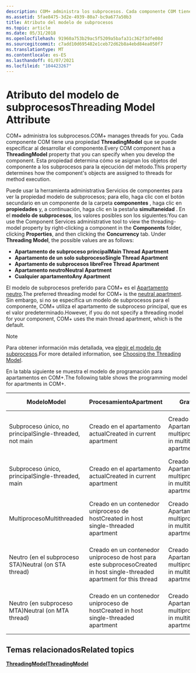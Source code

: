 ```yaml
---
description: COM+ administra los subprocesos. Cada componente COM tiene una propiedad ThreadingModel que se puede especificar al desarrollar el componente. Esta propiedad determina cómo se asignan los objetos de componentes a los subprocesos para la ejecución del método.
ms.assetid: 5fae8475-3d2e-4939-80a7-bc9a677a50b3
title: Atributo del modelo de subprocesos
ms.topic: article
ms.date: 05/31/2018
ms.openlocfilehash: 91960a753b29ac5f5209a5bafa31c362f3dfe08d
ms.sourcegitcommit: c7add10d695482e1ceb72d62b8a4ebd84ea050f7
ms.translationtype: MT
ms.contentlocale: es-ES
ms.lasthandoff: 01/07/2021
ms.locfileid: "104423267"
---
```

# <a name="threading-model-attribute"></a><span data-ttu-id="d270d-105">Atributo del modelo de subprocesos</span><span class="sxs-lookup"><span data-stu-id="d270d-105">Threading Model Attribute</span></span>

<span data-ttu-id="d270d-106">COM+ administra los subprocesos.</span><span class="sxs-lookup"><span data-stu-id="d270d-106">COM+ manages threads for you.</span></span> <span data-ttu-id="d270d-107">Cada componente COM tiene una propiedad **ThreadingModel** que se puede especificar al desarrollar el componente.</span><span class="sxs-lookup"><span data-stu-id="d270d-107">Every COM component has a **ThreadingModel** property that you can specify when you develop the component.</span></span> <span data-ttu-id="d270d-108">Esta propiedad determina cómo se asignan los objetos del componente a los subprocesos para la ejecución del método.</span><span class="sxs-lookup"><span data-stu-id="d270d-108">This property determines how the component's objects are assigned to threads for method execution.</span></span>

<span data-ttu-id="d270d-109">Puede usar la herramienta administrativa Servicios de componentes para ver la propiedad modelo de subprocesos; para ello, haga clic con el botón secundario en un componente de la carpeta **componentes** , haga clic en **propiedades** y, a continuación, haga clic en la pestaña **simultaneidad** . En el **modelo de subprocesos**, los valores posibles son los siguientes:</span><span class="sxs-lookup"><span data-stu-id="d270d-109">You can use the Component Services administrative tool to view the threading-model property by right-clicking a component in the **Components** folder, clicking **Properties**, and then clicking the **Concurrency** tab. Under **Threading Model**, the possible values are as follows:</span></span>

-   <span data-ttu-id="d270d-110">**Apartamento de subproceso principal**</span><span class="sxs-lookup"><span data-stu-id="d270d-110">**Main Thread Apartment**</span></span>
-   <span data-ttu-id="d270d-111">**Apartamento de un solo subproceso**</span><span class="sxs-lookup"><span data-stu-id="d270d-111">**Single Thread Apartment**</span></span>
-   <span data-ttu-id="d270d-112">**Apartamento de subprocesos libre**</span><span class="sxs-lookup"><span data-stu-id="d270d-112">**Free Thread Apartment**</span></span>
-   <span data-ttu-id="d270d-113">**Apartamento neutro**</span><span class="sxs-lookup"><span data-stu-id="d270d-113">**Neutral Apartment**</span></span>
-   <span data-ttu-id="d270d-114">**Cualquier apartamento**</span><span class="sxs-lookup"><span data-stu-id="d270d-114">**Any Apartment**</span></span>

<span data-ttu-id="d270d-115">El modelo de subprocesos preferido para COM+ es el [Apartamento neutro](neutral-apartments.md).</span><span class="sxs-lookup"><span data-stu-id="d270d-115">The preferred threading model for COM+ is the [neutral apartment](neutral-apartments.md).</span></span> <span data-ttu-id="d270d-116">Sin embargo, si no se especifica un modelo de subprocesos para el componente, COM+ utiliza el apartamento de subproceso principal, que es el valor predeterminado.</span><span class="sxs-lookup"><span data-stu-id="d270d-116">However, if you do not specify a threading model for your component, COM+ uses the main thread apartment, which is the default.</span></span>

> [!Note]  
> <span data-ttu-id="d270d-117">Para obtener información más detallada, vea [elegir el modelo de subprocesos](/windows/desktop/com/choosing-the-threading-model).</span><span class="sxs-lookup"><span data-stu-id="d270d-117">For more detailed information, see [Choosing the Threading Model](/windows/desktop/com/choosing-the-threading-model).</span></span>

 

<span data-ttu-id="d270d-118">En la tabla siguiente se muestra el modelo de programación para apartamentos en COM+.</span><span class="sxs-lookup"><span data-stu-id="d270d-118">The following table shows the programming model for apartments in COM+.</span></span>



| <span data-ttu-id="d270d-119">Modelo</span><span class="sxs-lookup"><span data-stu-id="d270d-119">Model</span></span>                     | <span data-ttu-id="d270d-120">Procesamiento</span><span class="sxs-lookup"><span data-stu-id="d270d-120">Apartment</span></span>                                                 | <span data-ttu-id="d270d-121">Gratuito</span><span class="sxs-lookup"><span data-stu-id="d270d-121">Free</span></span>                               | <span data-ttu-id="d270d-122">Ambos</span><span class="sxs-lookup"><span data-stu-id="d270d-122">Both</span></span>                               | <span data-ttu-id="d270d-123">Neutra</span><span class="sxs-lookup"><span data-stu-id="d270d-123">Neutral</span></span>                      | <span data-ttu-id="d270d-124">No especificado</span><span class="sxs-lookup"><span data-stu-id="d270d-124">Not Specified</span></span>                      |
|---------------------------|-----------------------------------------------------------|------------------------------------|------------------------------------|------------------------------|------------------------------------|
| <span data-ttu-id="d270d-125">Subproceso único, no principal</span><span class="sxs-lookup"><span data-stu-id="d270d-125">Single-threaded, not main</span></span> | <span data-ttu-id="d270d-126">Creado en el apartamento actual</span><span class="sxs-lookup"><span data-stu-id="d270d-126">Created in current apartment</span></span>                              | <span data-ttu-id="d270d-127">Creado en Apartamento multiproceso</span><span class="sxs-lookup"><span data-stu-id="d270d-127">Created in multithreaded apartment</span></span> | <span data-ttu-id="d270d-128">Creado en el apartamento actual</span><span class="sxs-lookup"><span data-stu-id="d270d-128">Created in current apartment</span></span>       | <span data-ttu-id="d270d-129">Creado en Apartamento neutro</span><span class="sxs-lookup"><span data-stu-id="d270d-129">Created in neutral apartment</span></span> | <span data-ttu-id="d270d-130">Creado en el contenedor principal de subprocesos</span><span class="sxs-lookup"><span data-stu-id="d270d-130">Created in main threaded apartment</span></span> |
| <span data-ttu-id="d270d-131">Subproceso único, principal</span><span class="sxs-lookup"><span data-stu-id="d270d-131">Single-threaded, main</span></span>     | <span data-ttu-id="d270d-132">Creado en el apartamento actual</span><span class="sxs-lookup"><span data-stu-id="d270d-132">Created in current apartment</span></span>                              | <span data-ttu-id="d270d-133">Creado en Apartamento multiproceso</span><span class="sxs-lookup"><span data-stu-id="d270d-133">Created in multithreaded apartment</span></span> | <span data-ttu-id="d270d-134">Creado en el apartamento actual</span><span class="sxs-lookup"><span data-stu-id="d270d-134">Created in current apartment</span></span>       | <span data-ttu-id="d270d-135">Creado en Apartamento neutro</span><span class="sxs-lookup"><span data-stu-id="d270d-135">Created in neutral apartment</span></span> | <span data-ttu-id="d270d-136">Creado en el apartamento actual</span><span class="sxs-lookup"><span data-stu-id="d270d-136">Created in current apartment</span></span>       |
| <span data-ttu-id="d270d-137">Multiproceso</span><span class="sxs-lookup"><span data-stu-id="d270d-137">Multithreaded</span></span>             | <span data-ttu-id="d270d-138">Creado en un contenedor uniproceso de host</span><span class="sxs-lookup"><span data-stu-id="d270d-138">Created in host single-threaded apartment</span></span>                 | <span data-ttu-id="d270d-139">Creado en Apartamento multiproceso</span><span class="sxs-lookup"><span data-stu-id="d270d-139">Created in multithreaded apartment</span></span> | <span data-ttu-id="d270d-140">Creado en Apartamento multiproceso</span><span class="sxs-lookup"><span data-stu-id="d270d-140">Created in multithreaded apartment</span></span> | <span data-ttu-id="d270d-141">Creado en Apartamento neutro</span><span class="sxs-lookup"><span data-stu-id="d270d-141">Created in neutral apartment</span></span> | <span data-ttu-id="d270d-142">Creado en el contenedor principal de subprocesos</span><span class="sxs-lookup"><span data-stu-id="d270d-142">Created in main threaded apartment</span></span> |
| <span data-ttu-id="d270d-143">Neutro (en el subproceso STA)</span><span class="sxs-lookup"><span data-stu-id="d270d-143">Neutral (on STA thread)</span></span>   | <span data-ttu-id="d270d-144">Creado en un contenedor uniproceso de host para este subproceso</span><span class="sxs-lookup"><span data-stu-id="d270d-144">Created in host single-threaded apartment for this thread</span></span> | <span data-ttu-id="d270d-145">Creado en Apartamento multiproceso</span><span class="sxs-lookup"><span data-stu-id="d270d-145">Created in multithreaded apartment</span></span> | <span data-ttu-id="d270d-146">Creado en Apartamento neutro</span><span class="sxs-lookup"><span data-stu-id="d270d-146">Created in neutral apartment</span></span>       | <span data-ttu-id="d270d-147">Creado en Apartamento neutro</span><span class="sxs-lookup"><span data-stu-id="d270d-147">Created in neutral apartment</span></span> | <span data-ttu-id="d270d-148">Creado en el contenedor principal de subprocesos</span><span class="sxs-lookup"><span data-stu-id="d270d-148">Created in main threaded apartment</span></span> |
| <span data-ttu-id="d270d-149">Neutro (en subproceso MTA)</span><span class="sxs-lookup"><span data-stu-id="d270d-149">Neutral (on MTA thread)</span></span>   | <span data-ttu-id="d270d-150">Creado en un contenedor uniproceso de host</span><span class="sxs-lookup"><span data-stu-id="d270d-150">Created in host single-threaded apartment</span></span>                 | <span data-ttu-id="d270d-151">Creado en Apartamento multiproceso</span><span class="sxs-lookup"><span data-stu-id="d270d-151">Created in multithreaded apartment</span></span> | <span data-ttu-id="d270d-152">Creado en Apartamento neutro</span><span class="sxs-lookup"><span data-stu-id="d270d-152">Created in neutral apartment</span></span>       | <span data-ttu-id="d270d-153">Creado en Apartamento neutro</span><span class="sxs-lookup"><span data-stu-id="d270d-153">Created in neutral apartment</span></span> | <span data-ttu-id="d270d-154">Creado en el contenedor principal de subprocesos</span><span class="sxs-lookup"><span data-stu-id="d270d-154">Created in main threaded apartment</span></span> |



 

## <a name="related-topics"></a><span data-ttu-id="d270d-155">Temas relacionados</span><span class="sxs-lookup"><span data-stu-id="d270d-155">Related topics</span></span>

<dl> <dt>

[<span data-ttu-id="d270d-156">**ThreadingModel**</span><span class="sxs-lookup"><span data-stu-id="d270d-156">**ThreadingModel**</span></span>](components.md)
</dt> </dl>

 

 
